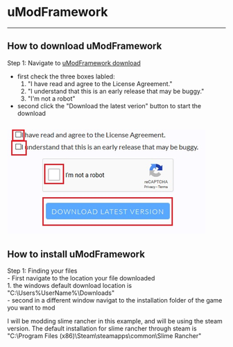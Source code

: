 # uModFramework
-----
## How to download uModFramework
Step 1: Navigate to [uModFramework download](https://umodframework.com/download.html)
  - first check the three boxes labled:
    1. "I have read and agree to the License Agreement."
    2. "I understand that this is an early release that may be buggy."
    3. "I'm not a robot"
  - second click the "Download the latest verion" button to start the download  
  
  ![alt text](https://github.com/GodlyJagex/Slime-Rancher/blob/master/umfdownload.jpg "umf download page")
  -----
  ## How to install uModFramework
  Step 1: Finding your files  
    - First navigate to the location your file downloaded  
      1. the windows default download location is "C:\Users\%UserName%\Downloads"  
    - second in a different window navigat to the installation folder of the game you want to mod
    
I will be modding slime rancher in this example, and will be using the steam version. The default installation for slime rancher through steam is "C:\Program Files (x86)\Steam\steamapps\common\Slime Rancher"

